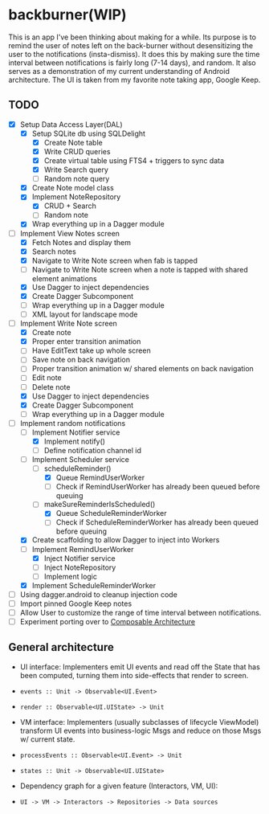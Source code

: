 # backburner(WIP)

This is an app I've been thinking about making for a while. Its purpose is to remind the user of notes left on the back-burner without desensitizing the user to the notifications (insta-dismiss). It does this by making sure the time interval between notifications is fairly long (7-14 days), and random. It also serves as a demonstration of my current understanding of Android architecture. The UI is taken from my favorite note taking app, Google Keep.

## TODO

- [x] Setup Data Access Layer(DAL) 
  - [x] Setup SQLite db using SQLDelight
      - [x] Create Note table
      - [x] Write CRUD queries
      - [x] Create virtual table using FTS4 + triggers to sync data
      - [x] Write Search query
      - [ ] Random note query
  - [x] Create Note model class
  - [x] Implement NoteRepository
      - [x] CRUD + Search
      - [ ] Random note
  - [x] Wrap everything up in a Dagger module
- [ ] Implement View Notes screen 
  - [x] Fetch Notes and display them
  - [x] Search notes
  - [x] Navigate to Write Note screen when fab is tapped
  - [ ] Navigate to Write Note screen when a note is tapped with shared element animations
  - [x] Use Dagger to inject dependencies
  - [x] Create Dagger Subcomponent
  - [ ] Wrap everything up in a Dagger module
  - [ ] XML layout for landscape mode
- [ ] Implement Write Note screen
  - [x] Create note
  - [x] Proper enter transition animation
  - [ ] Have EditText take up whole screen
  - [ ] Save note on back navigation
  - [ ] Proper transition animation w/ shared elements on back navigation
  - [ ] Edit note
  - [ ] Delete note
  - [x] Use Dagger to inject dependencies
  - [x] Create Dagger Subcomponent
  - [ ] Wrap everything up in a Dagger module
- [ ] Implement random notifications
  - [ ] Implement Notifier service
      - [x] Implement notify()
      - [ ] Define notification channel id
  - [ ] Implement Scheduler service
      - [ ] scheduleReminder()
          - [x] Queue RemindUserWorker
          - [ ] Check if RemindUserWorker has already been queued before queuing
      - [ ] makeSureReminderIsScheduled()
          - [x] Queue ScheduleReminderWorker
          - [ ] Check if ScheduleReminderWorker has already been queued before queuing
  - [x] Create scaffolding to allow Dagger to inject into Workers
  - [ ] Implement RemindUserWorker
      - [x] Inject Notifier service
      - [ ] Inject NoteRepository
      - [ ] Implement logic
  - [x] Implement ScheduleReminderWorker
- [ ] Using dagger.android to cleanup injection code
- [ ] Import pinned Google Keep notes
- [ ] Allow User to customize the range of time interval between notifications.
- [ ] Experiment porting over to [Composable Architecture](https://github.com/pointfreeco/swift-composable-architecture)

## General architecture

* UI interface: Implementers emit UI events and read off the State that has been computed, turning them into side-effects that render to screen.
*     events :: Unit -> Observable<UI.Event>
*     render :: Observable<UI.UIState> -> Unit
* VM interface: Implementers (usually subclasses of lifecycle ViewModel) transform UI events into business-logic Msgs and reduce on those Msgs w/ current state.
*     processEvents :: Observable<UI.Event> -> Unit
*     states :: Unit -> Observable<UI.UIState>
* Dependency graph for a given feature (Interactors, VM, UI):
*     UI -> VM -> Interactors -> Repositories -> Data sources
